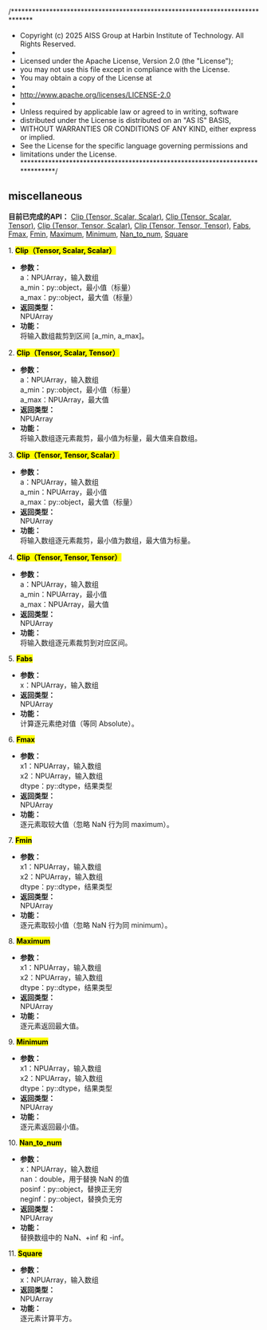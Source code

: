 /******************************************************************************
 * Copyright (c) 2025 AISS Group at Harbin Institute of Technology. All Rights Reserved.
 *
 * Licensed under the Apache License, Version 2.0 (the "License");
 * you may not use this file except in compliance with the License.
 * You may obtain a copy of the License at
 *
 * http://www.apache.org/licenses/LICENSE-2.0
 *
 * Unless required by applicable law or agreed to in writing, software
 * distributed under the License is distributed on an "AS IS" BASIS,
 * WITHOUT WARRANTIES OR CONDITIONS OF ANY KIND, either express or implied.
 * See the License for the specific language governing permissions and
 * limitations under the License.
 ******************************************************************************/

## miscellaneous  

**目前已完成的API：** [Clip (Tensor, Scalar, Scalar)](#Clip_Tensor_Scalar_Scalar), [Clip (Tensor, Scalar, Tensor)](#Clip_Tensor_Scalar_Tensor), [Clip (Tensor, Tensor, Scalar)](#Clip_Tensor_Tensor_Scalar), [Clip (Tensor, Tensor, Tensor)](#Clip_Tensor_Tensor_Tensor), [Fabs](#Fabs), [Fmax](#Fmax), [Fmin](#Fmin), [Maximum](#Maximum), [Minimum](#Minimum), [Nan_to_num](#Nan_to_num), [Square](#Square)  

<span id="Clip_Tensor_Scalar_Scalar">1. <mark>**Clip（Tensor, Scalar, Scalar）**</mark></span>  
- **参数：**  
    a：NPUArray，输入数组  
    a_min：py::object，最小值（标量）  
    a_max：py::object，最大值（标量）  
- **返回类型：**  
    NPUArray  
- **功能：**  
    将输入数组裁剪到区间 [a_min, a_max]。  

<span id="Clip_Tensor_Scalar_Tensor">2. <mark>**Clip（Tensor, Scalar, Tensor）**</mark></span>  
- **参数：**  
    a：NPUArray，输入数组  
    a_min：py::object，最小值（标量）  
    a_max：NPUArray，最大值  
- **返回类型：**  
    NPUArray  
- **功能：**  
    将输入数组逐元素裁剪，最小值为标量，最大值来自数组。  

<span id="Clip_Tensor_Tensor_Scalar">3. <mark>**Clip（Tensor, Tensor, Scalar）**</mark></span>  
- **参数：**  
    a：NPUArray，输入数组  
    a_min：NPUArray，最小值  
    a_max：py::object，最大值（标量）  
- **返回类型：**  
    NPUArray  
- **功能：**  
    将输入数组逐元素裁剪，最小值为数组，最大值为标量。  

<span id="Clip_Tensor_Tensor_Tensor">4. <mark>**Clip（Tensor, Tensor, Tensor）**</mark></span>  
- **参数：**  
    a：NPUArray，输入数组  
    a_min：NPUArray，最小值  
    a_max：NPUArray，最大值  
- **返回类型：**  
    NPUArray  
- **功能：**  
    将输入数组逐元素裁剪到对应区间。  

<span id="Fabs">5. <mark>**Fabs**</mark></span>  
- **参数：**  
    x：NPUArray，输入数组  
- **返回类型：**  
    NPUArray  
- **功能：**  
    计算逐元素绝对值（等同 Absolute）。  

<span id="Fmax">6. <mark>**Fmax**</mark></span>  
- **参数：**  
    x1：NPUArray，输入数组  
    x2：NPUArray，输入数组  
    dtype：py::dtype，结果类型  
- **返回类型：**  
    NPUArray  
- **功能：**  
    逐元素取较大值（忽略 NaN 行为同 maximum）。  

<span id="Fmin">7. <mark>**Fmin**</mark></span>  
- **参数：**  
    x1：NPUArray，输入数组  
    x2：NPUArray，输入数组  
    dtype：py::dtype，结果类型  
- **返回类型：**  
    NPUArray  
- **功能：**  
    逐元素取较小值（忽略 NaN 行为同 minimum）。  

<span id="Maximum">8. <mark>**Maximum**</mark></span>  
- **参数：**  
    x1：NPUArray，输入数组  
    x2：NPUArray，输入数组  
    dtype：py::dtype，结果类型  
- **返回类型：**  
    NPUArray  
- **功能：**  
    逐元素返回最大值。  

<span id="Minimum">9. <mark>**Minimum**</mark></span>  
- **参数：**  
    x1：NPUArray，输入数组  
    x2：NPUArray，输入数组  
    dtype：py::dtype，结果类型  
- **返回类型：**  
    NPUArray  
- **功能：**  
    逐元素返回最小值。  

<span id="Nan_to_num">10. <mark>**Nan_to_num**</mark></span>  
- **参数：**  
    x：NPUArray，输入数组  
    nan：double，用于替换 NaN 的值  
    posinf：py::object，替换正无穷  
    neginf：py::object，替换负无穷  
- **返回类型：**  
    NPUArray  
- **功能：**  
    替换数组中的 NaN、+inf 和 -inf。  

<span id="Square">11. <mark>**Square**</mark></span>  
- **参数：**  
    x：NPUArray，输入数组  
- **返回类型：**  
    NPUArray  
- **功能：**  
    逐元素计算平方。  
